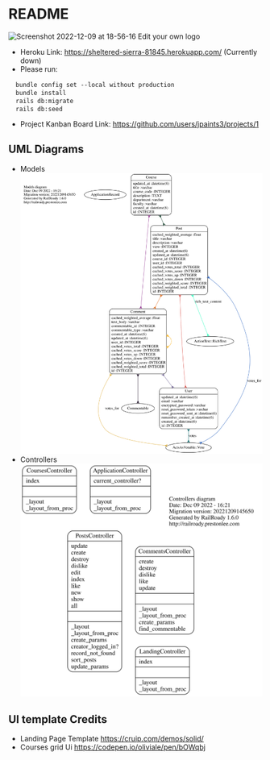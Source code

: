# README
![Screenshot 2022-12-09 at 18-56-16 Edit your own logo](https://user-images.githubusercontent.com/62907095/206813853-1cecefe1-c897-4810-b09e-e84b858d9d3a.png)

- Heroku Link: https://sheltered-sierra-81845.herokuapp.com/ (Currently down)
- Please run:
```
  bundle config set --local without production
  bundle install
  rails db:migrate
  rails db:seed
```
- Project Kanban Board Link: https://github.com/users/jpaints3/projects/1

## UML Diagrams
- Models
![Model Diagram](doc/models_complete.svg)
- Controllers
![Controller Diagram](doc/controllers_complete.svg)

## UI template Credits
  - Landing Page Template https://cruip.com/demos/solid/
  - Courses grid Ui https://codepen.io/oliviale/pen/bOWqbj
